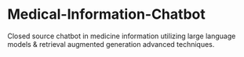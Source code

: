 # Medical-Information-Chatbot

Closed source chatbot in medicine information utilizing large language models &amp; retrieval augmented generation advanced techniques.
